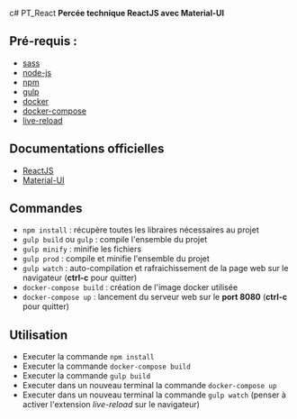 c# PT_React
**Percée technique ReactJS avec Material-UI**

## Pré-requis :
* [sass](http://sass-lang.com/install)
* [node-js](https://nodejs.org/en/)
* [npm](http://blog.npmjs.org/post/85484771375/how-to-install-npm)
* [gulp](https://github.com/gulpjs/gulp/blob/master/docs/getting-started.md)
* [docker](https://www.docker.com/products/overview)
* [docker-compose](https://docs.docker.com/compose/install/)
* [live-reload](https://chrome.google.com/webstore/detail/livereload/jnihajbhpnppcggbcgedagnkighmdlei?hl=fr)

## Documentations officielles
* [ReactJS](https://facebook.github.io/react/docs/getting-started.html)
* [Material-UI](http://www.material-ui.com#/)

## Commandes
* `npm install` : récupère toutes les libraires nécessaires au projet
* `gulp build` ou `gulp` : compile l'ensemble du projet
* `gulp minify` : minifie les fichiers
* `gulp prod` : compile et minifie l'ensemble du projet
* `gulp watch` : auto-compilation et rafraichissement de la page web sur le navigateur (**ctrl-c** pour quitter)
* `docker-compose build` : création de l'image docker utilisée
* `docker-compose up` : lancement du serveur web sur le **port 8080** (**ctrl-c** pour quitter)

## Utilisation
* Executer la commande `npm install`
* Executer la commande `docker-compose build`
* Executer la commande `gulp build`
* Executer dans un nouveau terminal la commande `docker-compose up`
* Executer dans un nouveau terminal la commande `gulp watch` (penser à activer l'extension *live-reload* sur le navigateur)
